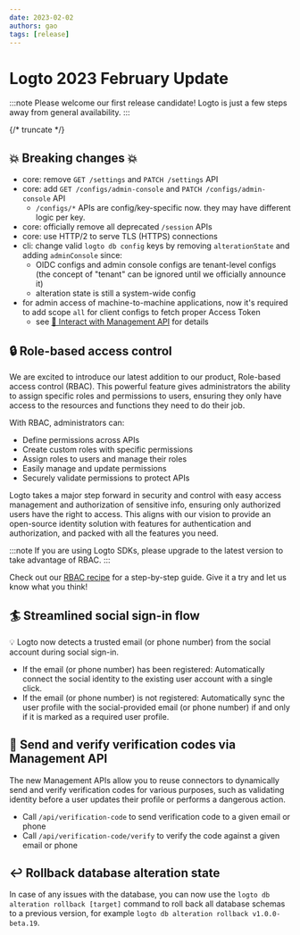 ```yaml
---
date: 2023-02-02
authors: gao
tags: [release]
---
```


# Logto 2023 February Update

:::note
Please welcome our first release candidate! Logto is just a few steps away from general availability.
:::

{/* truncate */}

## 💥 Breaking changes 💥

- core: remove `GET /settings` and `PATCH /settings` API
- core: add `GET /configs/admin-console` and `PATCH /configs/admin-console` API
  - `/configs/*` APIs are config/key-specific now. they may have different logic per key.
- core: officially remove all deprecated `/session` APIs
- core: use HTTP/2 to serve TLS (HTTPS) connections
- cli: change valid `logto db config` keys by removing `alterationState` and adding `adminConsole` since:
  - OIDC configs and admin console configs are tenant-level configs (the concept of "tenant" can be ignored until we officially announce it)
  - alteration state is still a system-wide config
- for admin access of machine-to-machine applications, now it's required to add scope `all` for client configs to fetch proper Access Token
  - see [🚝 Interact with Management API](https://docs.logto.io/docs/recipes/interact-with-management-api/) for details

## 🔒 Role-based access control

We are excited to introduce our latest addition to our product, Role-based access control (RBAC). This powerful feature gives administrators the ability to assign specific roles and permissions to users, ensuring they only have access to the resources and functions they need to do their job.

With RBAC, administrators can:

- Define permissions across APIs
- Create custom roles with specific permissions
- Assign roles to users and manage their roles
- Easily manage and update permissions
- Securely validate permissions to protect APIs

Logto takes a major step forward in security and control with easy access management and authorization of sensitive info, ensuring only authorized users have the right to access. This aligns with our vision to provide an open-source identity solution with features for authentication and authorization, and packed with all the features you need.

:::note
If you are using Logto SDKs, please upgrade to the latest version to take advantage of RBAC.
:::

Check out our [RBAC recipe](https://docs.logto.io/docs/recipes/rbac/) for a step-by-step guide. Give it a try and let us know what you think!

## 🏄 Streamlined social sign-in flow

💡 Logto now detects a trusted email (or phone number) from the social account during social sign-in.

- If the email (or phone number) has been registered: Automatically connect the social identity to the existing user account with a single click.
- If the email (or phone number) is not registered: Automatically sync the user profile with the social-provided email (or phone number) if and only if it is marked as a required user profile.

## 🔢 Send and verify verification codes via Management API

The new Management APIs allow you to reuse connectors to dynamically send and verify verification codes for various purposes, such as validating identity before a user updates their profile or performs a dangerous action.

- Call `/api/verification-code` to send verification code to a given email or phone
- Call `/api/verification-code/verify` to verify the code against a given email or phone

## ↩️ Rollback database alteration state

In case of any issues with the database, you can now use the `logto db alteration rollback [target]` command to roll back all database schemas to a previous version, for example `logto db alteration rollback v1.0.0-beta.19`.
